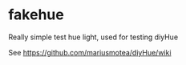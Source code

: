 # fakehue
Really simple test hue light, used for testing diyHue

See https://github.com/mariusmotea/diyHue/wiki
